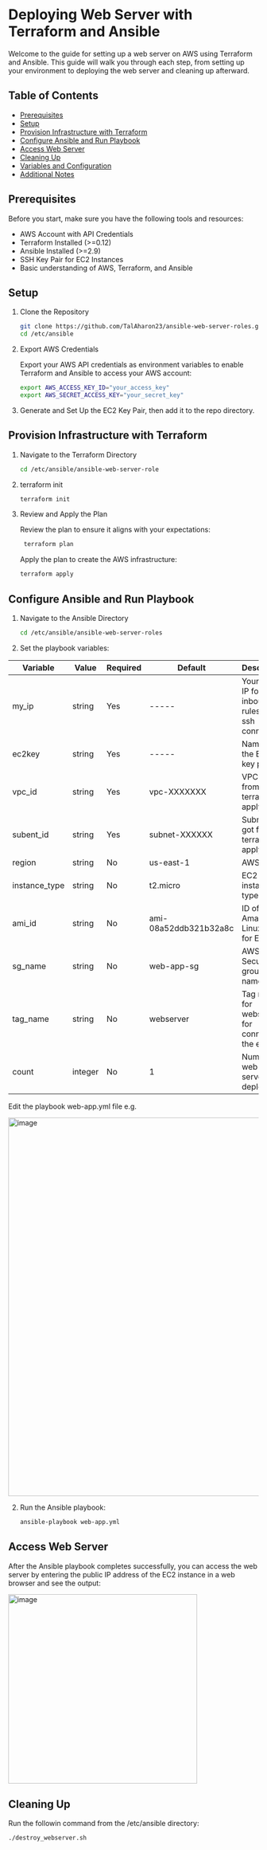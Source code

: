 # Deploying Web Server with Terraform and Ansible

Welcome to the guide for setting up a web server on AWS using Terraform and Ansible. This guide will walk you through each step, from setting up your environment to deploying the web server and cleaning up afterward.

## Table of Contents

- [Prerequisites](#prerequisites)
- [Setup](#setup)
- [Provision Infrastructure with Terraform](#provision-infrastructure-with-terraform)
- [Configure Ansible and Run Playbook](#configure-ansible-and-run-playbook)
- [Access Web Server](#access-web-server)
- [Cleaning Up](#cleaning-up)
- [Variables and Configuration](#variables-and-configuration)
- [Additional Notes](#additional-notes)

## Prerequisites

Before you start, make sure you have the following tools and resources:

- AWS Account with API Credentials
- Terraform Installed (>=0.12)
- Ansible Installed (>=2.9)
- SSH Key Pair for EC2 Instances
- Basic understanding of AWS, Terraform, and Ansible

## Setup

1. Clone the Repository

   ```bash
   git clone https://github.com/TalAharon23/ansible-web-server-roles.git /etc/ansible
   cd /etc/ansible
   ```

2. Export AWS Credentials

    Export your AWS API credentials as environment variables to enable Terraform and Ansible to access your AWS account:
    ```bash
    export AWS_ACCESS_KEY_ID="your_access_key"
    export AWS_SECRET_ACCESS_KEY="your_secret_key"
    ```

3. Generate and Set Up the EC2 Key Pair, then add it to the repo directory.


## Provision Infrastructure with Terraform

1. Navigate to the Terraform Directory

   ```bash
   cd /etc/ansible/ansible-web-server-role 
   ```

2. terraform init

    ```bash
    terraform init
    ```


3. Review and Apply the Plan

   Review the plan to ensure it aligns with your expectations:
   ```bash
    terraform plan
    ```

   Apply the plan to create the AWS infrastructure:
   ```bash
   terraform apply
   ```

## Configure Ansible and Run Playbook

1. Navigate to the Ansible Directory

   ```bash
   cd /etc/ansible/ansible-web-server-roles
   ```

2. Set the playbook variables:

| Variable           | Value              | Required | Default       | Description                                          |
|--------------------|--------------------|----------|---------------|------------------------------------------------------|
| my_ip              | string             | Yes      | -----         | Your local IP for inbound rules and ssh connection   |
| ec2key             | string             | Yes      | -----         | Name of the EC2 key pair                            |
| vpc_id             | string             | Yes      | vpc-XXXXXXX   | VPC id got from terraform apply |
| subent_id          | string             | Yes      | subnet-XXXXXX | Subnet id got from terraform apply |
| region             | string             | No       | us-east-1     | AWS region                                           |
| instance_type      | string             | No       | t2.micro      | EC2 instance type                                   |
| ami_id             | string             | No       | ami-08a52ddb321b32a8c         | ID of the Amazon Linux AMI for EC2  |
| sg_name            | string             | No      | web-app-sg     | AWS Security group name |
| tag_name           | string             | No       | webserver     | Tag name for webserver for connecting the ec2's      |
| count              | integer            | No       | 1             | Number of web-servers to deploy |

Edit the playbook web-app.yml file e.g.


<img width="760" alt="image" src="https://github.com/TalAharon23/ansible-web-server-roles/assets/82831070/723da705-9ddd-45b9-a9db-772cb8f39aad">




2. Run the Ansible playbook:

    ```bash
    ansible-playbook web-app.yml

## Access Web Server

After the Ansible playbook completes successfully, you can access the web server by entering the public IP address of the EC2 instance in a web browser and see the output:


<img width="380" alt="image" src="https://github.com/TalAharon23/ansible-web-server-roles/assets/82831070/89d08baa-227c-4f40-8ade-2524baff3b0d">



## Cleaning Up
Run the followin command from the /etc/ansible directory:

   ```bash
   ./destroy_webserver.sh
   ```
